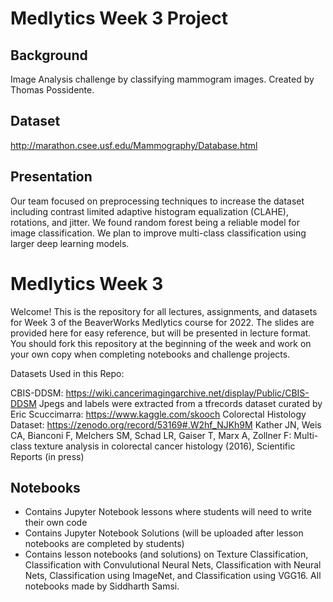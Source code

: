 # Medlytics Week 3 Project

## Background
Image Analysis challenge by classifying mammogram images. Created by Thomas Possidente.

## Dataset
http://marathon.csee.usf.edu/Mammography/Database.html

## Presentation
Our team focused on preprocessing techniques to increase the dataset including contrast limited adaptive histogram equalization (CLAHE), rotations, and jitter. We found random forest being a reliable model for image classification. We plan to improve multi-class classification using larger deep learning models.

# Medlytics Week 3
Welcome! This is the repository for all lectures, assignments, and datasets for Week 3 of the BeaverWorks Medlytics course for 2022. The slides are provided here for easy reference, but will be presented in lecture format. You should fork this repository at the beginning of the week and work on your own copy when completing notebooks and challenge projects.

Datasets Used in this Repo:

CBIS-DDSM: https://wiki.cancerimagingarchive.net/display/Public/CBIS-DDSM 
Jpegs and labels were extracted from a tfrecords dataset curated by Eric Scuccimarra: https://www.kaggle.com/skooch 
Colorectal Histology Dataset: https://zenodo.org/record/53169#.W2hf_NJKh9M 
Kather JN, Weis CA, Bianconi F, Melchers SM, Schad LR, Gaiser T, Marx A, Zollner F: Multi-class texture analysis in colorectal cancer histology (2016), Scientific Reports (in press)

## Notebooks
* Contains Jupyter Notebook lessons where students will need to write their own code
* Contains Jupyter Notebook Solutions (will be uploaded after lesson notebooks are completed by students)
* Contains lesson notebooks (and solutions) on Texture Classification, Classification with Convulutional Neural Nets, Classification with Neural Nets, Classification using ImageNet, and Classification using VGG16. All notebooks made by Siddharth Samsi.
